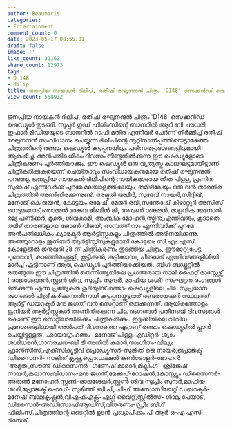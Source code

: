 ```yaml
---
author: Beaumaris
categories:
- Entertainment
comment_count: 0
date: 2023-05-17 08:55:01
draft: false
image: ''
like_count: 32162
share_count: 12973
tags:
- D 148
- dilip
title: ജനപ്രിയ നായകൻ ദിലീപ്, രതീഷ് രഘുനന്ദൻ ചിത്രം 'D148' സെക്കൻഡ് ഷെഡ്യൂൾ തുടങ്ങി
view_count: 568932
---
```


ജനപ്രിയ നായകൻ ദിലീപ്, രതീഷ് രഘുനന്ദൻ ചിത്രം 'D148' സെക്കൻഡ് ഷെഡ്യൂൾ തുടങ്ങി. സൂപ്പർ ഗുഡ് ഫിലിംസിന്റെ ബാനറിൽ ആർ ബി ചൗധരി, ഇഫാർ മീഡിയയുടെ ബാനറിൽ റാഫി മതിര എന്നിവർ ചേർന്ന് നിർമ്മിച്ച് രതീഷ് രഘുനന്ദൻ സംവിധാനം ചെയ്യുന്ന ദിലീപിന്റെ നൂറ്റിനാൽപ്പത്തിയെട്ടാമത്തെ ചിത്രത്തിന്റെ രണ്ടാം ഷെഡ്യൂൾ കട്ടപ്പനയിലും പരിസരപ്രദശങ്ങളിലുമായി ആരംഭിച്ചു. അൻപതിലധികം ദിവസം നീണ്ടുനിൽക്കുന്ന ഈ ഷെഡ്യൂളോടെ ചിത്രീകരണം പൂർത്തിയാക്കും. ഈ ഷെഡ്യൂൾ ഒരു വ്യത്യസ്ത കാലഘട്ടമായിട്ടാണ് ചിത്രീകരിക്കുകയെന്ന് രചയിതാവും സംവിധായകനുമായ രതീഷ് രഘുനന്ദൻ പറഞ്ഞു. ജനപ്രിയ നായകൻ ദിലീപിന്റെ നായികമാരായ നീത പിളള, പ്രണിത സുഭാഷ് എന്നിവർക്ക് പുറമേ മലയാളത്തിലേയും, തമിഴിലേയും ഒരു വൻ താരനിര ചിത്രത്തിൽ അണിനിരക്കുന്നുണ്ട്. അജ്മൽ അമീർ, സുദേവ് നായർ,സിദ്ദിഖ്, മനോജ് കെ ജയൻ, കോട്ടയം രമേഷ്, മേജർ രവി,സന്തോഷ് കീഴാറ്റൂർ,അസീസ് നെടുമങ്ങാട്,തൊമ്മൻ മാങ്കുവ,ജിബിൻ ജി, അരുൺ ശങ്കരൻ, മാളവിക മേനോൻ, രമ്യ പണിക്കർ, മുക്ത, ശിവകാമി, അംബിക മോഹൻ,സ്മിനു,എന്നിവരും, കൂടാതെ തമിഴ് താരങ്ങളായ ജോൺ വിജയ്, സമ്പത്ത് റാം എന്നിവർക്ക് പുറമേ അൻപതിലധികം ക്യാരക്ടർ ആർട്ടിസ്റ്റുകളും ചിത്രത്തിൽ അഭിനയിക്കുന്നു. അഞ്ഞൂറോളം ജൂനിയർ ആർട്ടിസ്റ്റ്സുകളുമായി കോട്ടയം സി.എം.എസ് കോളേജിൽ ജനുവരി 28 ന് ചിത്രീകരണം തുടങ്ങിയ ചിത്രം, ഈരാറ്റുപേട്ട, പൂഞ്ഞാർ, കാഞ്ഞിരപ്പളളി, കൂട്ടിക്കൽ, കുട്ടിക്കാനം, പീരുമേട് എന്നിവടങ്ങളിലിയി മാർച്ച് എട്ടിനാണ് ആദ്യ ഷെഡ്യൂൾ പൂർത്തിയാക്കിയത്. ബിഗ് ബഡ്ജറ്റിൽ ഒരുങ്ങുന്ന ഈ ചിത്രത്തിൽ തെന്നിന്ത്യയിലെ പ്രഗത്ഭരായ നാല് ഫൈറ്റ് മാസ്റ്റേഴ്സ് ( രാജശേഖരൻ,സ്റ്റൺ ശിവ, സുപ്രീം സുന്ദർ, മാഫിയ ശശി) സംഘട്ടന രംഗങ്ങൾ ഒരുക്കുന്നു എന്ന പ്രത്യേകത കൂടിയുണ്ട്.രണ്ടാം ഷെഡ്യൂളിലെ ചില സുപ്രധാന രംഗങ്ങൾ ചിത്രീകരിക്കുന്നതിനായി കട്ടപ്പനയ്ക്കടുത്ത് രണ്ടരയേക്കർ സ്ഥലത്ത് ആർട്ട് ഡയറക്ടർ മനു ജഗത് വൻ സെറ്റാണ് ഒരുക്കുന്നത്. ആയിരത്തോളം ജൂനിയർ ആർട്ടിസ്റ്റുകൾ അണിനിരക്കുന്ന ചില രംഗങ്ങൾ പതിനഞ്ച് ദിവസങ്ങൾ കൊണ്ട് ഈ സെറ്റിലായിരിക്കും ചിത്രീകരിക്കും. ഇടുക്കിയിലെ വിവിധ പ്രദേശങ്ങളിലായി അൻപത് ദിവസത്തെ ഷൂട്ടാണ് രണ്ടാം ഷെഡ്യൂളിൽ പ്ലാൻ ചെയ്തിട്ടുള്ളത്. ഛായാഗ്രഹണം- മനോജ് പിള്ള,എഡിറ്റർ-ശ്യാം ശശിധരൻ,ഗാനരചന-ബി ടി അനിൽ കുമാർ,സംഗീതം-വില്യം ഫ്രാൻസിസ്,എക്‌സിക്യൂട്ടീവ് പ്രൊഡ്യൂസർ-സുജിത് ജെ നായർ,പ്രൊജക്ട് ഡിസൈനർ- സജിത് കൃഷ്ണ,പ്രൊഡക്ഷൻ കൺട്രോളർ-മോഹൻ 'അമൃത',സൗണ്ട് ഡിസൈനർ- ഗണേഷ് മാരാർ,മിക്സിംഗ് -ശ്രീജേഷ് നായർ,കലാസംവിധാനം-മനു ജഗത്,മേക്കപ്പ്-റോഷൻ,കോസ്റ്റ്യൂം ഡിസൈനർ- അരുൺ മനോഹർ,സ്റ്റണ്ട്-രാജശേഖർ,സ്റ്റൺ ശിവ,സുപ്രീം സുന്ദർ,മാഫിയ ശശി,പ്രോജക്ട് ഹെഡ്- സുമിത്ത് ബി പി, ചീഫ് അസോസിയേറ്റ് ഡയറക്ടർ-മനേഷ് ബാലകൃഷ്ണൻ,വിഎഫ്എക്സ്-എഗ്ഗ് വൈറ്റ്,സ്റ്റിൽസ്- ശാലു പേയാട്, ഡിസൈൻ-അഡ്സോഫ്ആഡ്സ്,വിതരണം-ഡ്രീം ബിഗ് ഫിലിംസ്.ചിത്രത്തിന്റെ ടൈറ്റിൽ ഉടൻ പ്രഖ്യാപിക്കും.പി ആർ ഒ-എ എസ് ദിനേശ്.